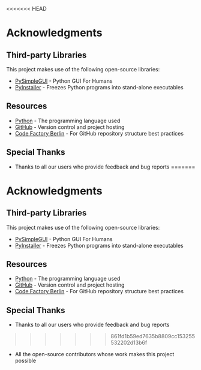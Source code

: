 <<<<<<< HEAD
# Acknowledgments

## Third-party Libraries

This project makes use of the following open-source libraries:

* [PySimpleGUI](https://github.com/PySimpleGUI/PySimpleGUI) - Python GUI For Humans
* [PyInstaller](https://github.com/pyinstaller/pyinstaller) - Freezes Python programs into stand-alone executables

## Resources

* [Python](https://www.python.org/) - The programming language used
* [GitHub](https://github.com/) - Version control and project hosting
* [Code Factory Berlin](https://medium.com/code-factory-berlin) - For GitHub repository structure best practices

## Special Thanks

* Thanks to all our users who provide feedback and bug reports
=======
# Acknowledgments

## Third-party Libraries

This project makes use of the following open-source libraries:

* [PySimpleGUI](https://github.com/PySimpleGUI/PySimpleGUI) - Python GUI For Humans
* [PyInstaller](https://github.com/pyinstaller/pyinstaller) - Freezes Python programs into stand-alone executables

## Resources

* [Python](https://www.python.org/) - The programming language used
* [GitHub](https://github.com/) - Version control and project hosting
* [Code Factory Berlin](https://medium.com/code-factory-berlin) - For GitHub repository structure best practices

## Special Thanks

* Thanks to all our users who provide feedback and bug reports
>>>>>>> 861fd1b59ed7635b8809cc153255532202d13b6f
* All the open-source contributors whose work makes this project possible 
